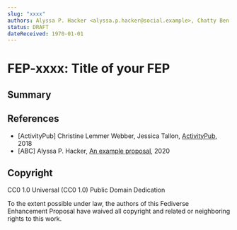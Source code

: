 ```yaml
---
slug: "xxxx"
authors: Alyssa P. Hacker <alyssa.p.hacker@social.example>, Chatty Ben <ben@chatty.example>
status: DRAFT
dateReceived: 1970-01-01
---
```

# FEP-xxxx: Title of your FEP


## Summary

<!-- A short summary (no more than 200 words) of the proposal. -->


## References

- [ActivityPub] Christine Lemmer Webber, Jessica Tallon, [ActivityPub](https://www.w3.org/TR/activitypub/), 2018
- [ABC] Alyssa P. Hacker, [An example proposal](http://example.org/abc.html), 2020


## Copyright

CC0 1.0 Universal (CC0 1.0) Public Domain Dedication 

To the extent possible under law, the authors of this Fediverse Enhancement Proposal have waived all copyright and related or neighboring rights to this work.
